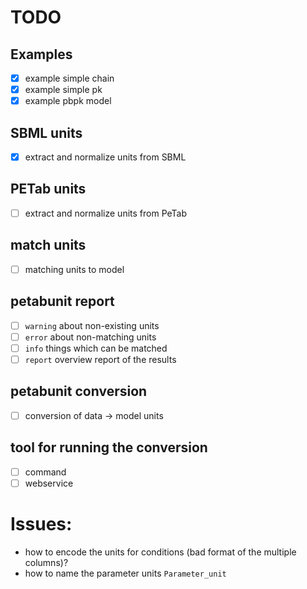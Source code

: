 # TODO
## Examples
- [x] example simple chain
- [x] example simple pk
- [x] example pbpk model

## SBML units
- [x] extract and normalize units from SBML

## PETab units
- [ ] extract and normalize units from PeTab

## match units
- [ ] matching units to model

## petabunit report
- [ ] `warning` about non-existing units
- [ ] `error` about non-matching units
- [ ] `info` things which can be matched
- [ ] `report` overview report of the results

## petabunit conversion
- [ ] conversion of data -> model units

## tool for running the conversion
- [ ] command
- [ ] webservice

# Issues:
- how to encode the units for conditions (bad format of the multiple columns)?
- how to name the parameter units `Parameter_unit`
